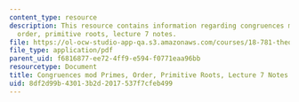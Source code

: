 ```yaml
---
content_type: resource
description: This resource contains information regarding congruences mod primes,
  order, primitive roots, lecture 7 notes.
file: https://ol-ocw-studio-app-qa.s3.amazonaws.com/courses/18-781-theory-of-numbers-spring-2012/8df2d99b43013b2d2017537f7cfeb499_MIT18_781S12_lec7.pdf
file_type: application/pdf
parent_uid: f6816877-ee72-4ff9-e594-f0771eaa96bb
resourcetype: Document
title: Congruences mod Primes, Order, Primitive Roots, Lecture 7 Notes
uid: 8df2d99b-4301-3b2d-2017-537f7cfeb499
---
```

